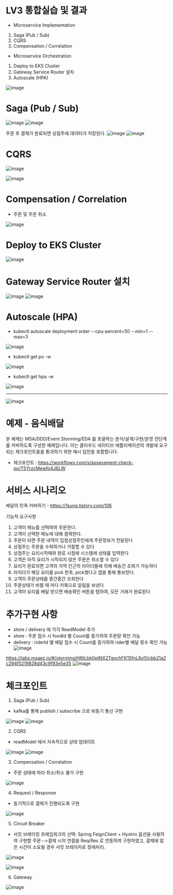 # LV3 통합실습 및 결과
- Microservice Implementation
1. Saga (Pub / Sub)
2. CQRS
3. Compensation / Correlation

- Microservice Orchestration
1. Deploy to EKS Cluster
2. Gateway Service Router 설치
3. Autoscale (HPA)

![image](https://user-images.githubusercontent.com/117624181/203246967-dccd2e13-74f4-412c-98fe-5aace4166634.png)

# Saga (Pub / Sub)

![image](https://user-images.githubusercontent.com/117624181/218950476-e135c76b-da69-4180-9a61-a39c2772ff97.png)
![image](https://user-images.githubusercontent.com/117624181/218945273-84f230ee-b0a5-482b-a062-e23d8b050611.png)

주문 후 결제가 완료되면 상점주에 데이터가 저장된다.
![image](https://user-images.githubusercontent.com/117624181/218940874-c614449e-01f9-4963-af64-f6e41ff7562e.png)
![image](https://user-images.githubusercontent.com/117624181/218941026-cf9070ad-204b-4589-b503-a4ee74c748c9.png)

# CQRS

![image](https://user-images.githubusercontent.com/117624181/218945748-646e6209-ebe8-4ce9-9b4b-889459f78c3e.png)

![image](https://user-images.githubusercontent.com/117624181/218946069-212d1fad-baa0-4bb9-8918-1edf4cabeba9.png)

# Compensation / Correlation

- 주문 및 주문 취소

![image](https://user-images.githubusercontent.com/117624181/218946304-e9d89070-0b82-491d-8652-ffc3b1afc723.png)

# Deploy to EKS Cluster

![image](https://user-images.githubusercontent.com/117624181/218948764-67dabe0f-73cd-4e13-8b6c-f15c19367917.png)


# Gateway Service Router 설치

![image](https://user-images.githubusercontent.com/117624181/218946447-d2e0dcea-137c-4235-9275-8542af549708.png)
![image](https://user-images.githubusercontent.com/117624181/218948912-29d095e0-1840-4b00-9887-81e1dfb9d5f2.png)


# Autoscale (HPA)

- kubectl autoscale deployment order --cpu-percent=50 --min=1 --max=3

![image](https://user-images.githubusercontent.com/117624181/218947415-215b60d2-10ad-4e7f-a817-55357a829a3f.png)

- kubectl get po -w

![image](https://user-images.githubusercontent.com/117624181/218947905-c9f3718c-d396-4776-bf11-a79a4802e139.png)

- kubectl get hpa -w

![image](https://user-images.githubusercontent.com/117624181/218947940-edcf40f5-72c5-4537-a20f-b7e37b3d828c.png)



--------------------------------------------------------------------------------------------------------------

![image](https://user-images.githubusercontent.com/487999/79708354-29074a80-82fa-11ea-80df-0db3962fb453.png)

# 예제 - 음식배달

본 예제는 MSA/DDD/Event Storming/EDA 를 포괄하는 분석/설계/구현/운영 전단계를 커버하도록 구성한 예제입니다.
이는 클라우드 네이티브 애플리케이션의 개발에 요구되는 체크포인트들을 통과하기 위한 예시 답안을 포함합니다.
- 체크포인트 : https://workflowy.com/s/assessment-check-po/T5YrzcMewfo4J6LW

# 서비스 시나리오

배달의 민족 커버하기 - https://1sung.tistory.com/106

기능적 요구사항
1. 고객이 메뉴를 선택하여 주문한다.
1. 고객이 선택한 메뉴에 대해 결제한다.
1. 주문이 되면 주문 내역이 입점상점주인에게 주문정보가 전달된다
1. 상점주는 주문을 수락하거나 거절할 수 있다
1. 상점주는 요리시작때와 완료 시점에 시스템에 상태를 입력한다
1. 고객은 아직 요리가 시작되지 않은 주문은 취소할 수 있다
1. 요리가 완료되면 고객의 지역 인근의 라이더들에 의해 배송건 조회가 가능하다
1. 라이더가 해당 요리를 pick 한후, pick했다고 앱을 통해 통보한다.
1. 고객이 주문상태를 중간중간 조회한다
1. 주문상태가 바뀔 때 마다 카톡으로 알림을 보낸다
1. 고객이 요리를 배달 받으면 배송확인 버튼을 탭하여, 모든 거래가 완료된다

# 추가구현 사항
- store / delivery 에 각각 ReadModel 추가
- store : 주문 접수 시 foodId 별 Count를 증가하여 주문량 확인 가능
- delivery : riderId 별 배달 접수 시 Count를 증가하여 rider별 배달 횟수 확인 가능
![image](https://user-images.githubusercontent.com/117624181/203259582-715ebc3e-0bf3-4c3d-ad9b-29bb24eb3670.png)

https://labs.msaez.io/#/storming/H6tLbk0ptNX2TgnchFK15fnL8xl1/cbb21a2c294f5219828d43c9f93e5e35
![image](https://user-images.githubusercontent.com/117624181/203246967-dccd2e13-74f4-412c-98fe-5aace4166634.png)

# 체크포인트

1. Saga (Pub / Sub)
- kafka를 통해 publish / subscribe 으로 비동기 통신 구현

![image](https://user-images.githubusercontent.com/117624181/203247498-03b6cae2-5b0d-43a3-b77a-c6a559507cb1.png)
![image](https://user-images.githubusercontent.com/117624181/203247565-866eb166-751e-41e5-aef2-8012471907e4.png)


2. CQRS
- readModel 에서 지속적으로 상태 업데이트

![image](https://user-images.githubusercontent.com/117624181/203249105-4397f6a1-859c-4342-87d7-3778897cbb2f.png)
![image](https://user-images.githubusercontent.com/117624181/203249058-b58fab7c-df93-4a86-aba5-fd685e86d1b5.png)

3. Compensation / Correlation
- 주문 상태에 따라 취소/취소 불가 구현

![image](https://user-images.githubusercontent.com/117624181/203258212-9c6b9d41-59cc-4994-b0c7-cb31678439d0.png)


4. Request / Response
- 동기적으로 결제가 진행되도록 구현

![image](https://user-images.githubusercontent.com/117624181/203249339-5c6b4406-5fd7-4885-989e-b9fd270d56b3.png)

5. Circuit Breaker
- 서킷 브레이킹 프레임워크의 선택: Spring FeignClient + Hystrix 옵션을 사용하여 구현함
주문-->결제 시의 연결을 Req/Res 로 연동하여 구현하였고, 결제에 많은 시간이 소요될 경우 서킷 브레이커로 장애처리.

![image](https://user-images.githubusercontent.com/117624181/203254371-4a9bc2a4-5cd8-4414-9069-3ed1759db1d4.png)

![image](https://user-images.githubusercontent.com/117624181/203254333-71e8baaa-f0a8-409e-8e8c-d75106da613e.png)


6. Gateway 

![image](https://user-images.githubusercontent.com/117624181/203249487-c73153bd-3ac6-4f16-a206-f95e316f688b.png)


